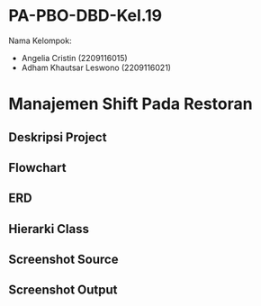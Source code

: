 # PA-PBO-DBD-Kel.19
Nama Kelompok:
- Angelia Cristin (2209116015)
- Adham Khautsar Leswono (2209116021)

# Manajemen Shift Pada Restoran

## Deskripsi Project

## Flowchart

## ERD

## Hierarki Class

## Screenshot Source

## Screenshot Output
